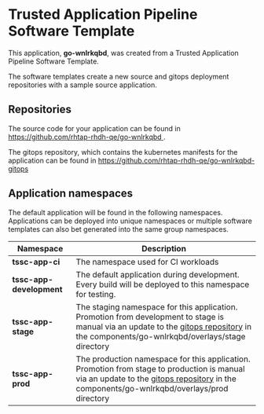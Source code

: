 # Trusted Application Pipeline Software Template

This application, **go-wnlrkqbd**, was created from a Trusted Application Pipeline Software Template.

The software templates create a new source and gitops deployment repositories with a sample source application. 

## Repositories

The source code for your application can be found in [https://github.com/rhtap-rhdh-qe/go-wnlrkqbd ](https://github.com/rhtap-rhdh-qe/go-wnlrkqbd ).
 
The gitops repository, which contains the kubernetes manifests for the application can be found in 
[https://github.com/rhtap-rhdh-qe/go-wnlrkqbd-gitops ](https://github.com/rhtap-rhdh-qe/go-wnlrkqbd-gitops ) 

## Application namespaces 

The default application will be found in the following namespaces. Applications can be deployed into unique namespaces or multiple software templates can also bet generated into the same group namespaces.  

|  Namespace   |  Description   |  
| -------- | -------- |
| **tssc-app-ci** | The namespace used for CI workloads |
| **tssc-app-development** | The default application during development. Every build will be deployed to this namespace for testing. |
| **tssc-app-stage** | The staging namespace for this application. Promotion from development to stage is manual via an update to the [gitops repository](https://github.com/rhtap-rhdh-qe/go-wnlrkqbd-gitops ) in the components/go-wnlrkqbd/overlays/stage directory |
| **tssc-app-prod** | The production namespace for this application. Promotion from stage to production is manual via an update to the [gitops repository](https://github.com/rhtap-rhdh-qe/go-wnlrkqbd-gitops ) in the components/go-wnlrkqbd/overlays/prod directory |